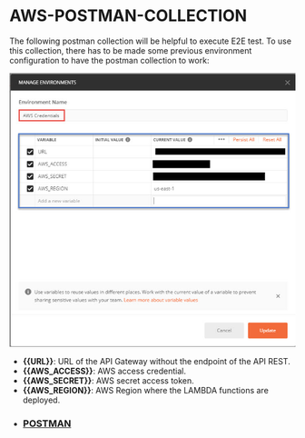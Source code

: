 # AWS-POSTMAN-COLLECTION

The following postman collection will be helpful to execute E2E test. To use this collection, there has to be made some previous environment configuration to have the postman collection to work:

  ![E2E Configuration](https://github.com/Gabriel-Acevedo/tfm-aws/blob/master/documentation/images/postman/environmentConfig.jpg)


  - **{{URL}}**: URL of the API Gateway without the endpoint of the API REST.
  - **{{AWS_ACCESS}}**: AWS access credential. 
  - **{{AWS_SECRET}}**: AWS secret access token.
  - **{{AWS_REGION}}**: AWS Region where the LAMBDA functions are deployed.

  * ### [POSTMAN](https://github.com/Gabriel-Acevedo/tfm-aws/blob/master/documentation/AWS/TFM-AWS-LAMBDAS.postman_collection%20v2.0.0.json)